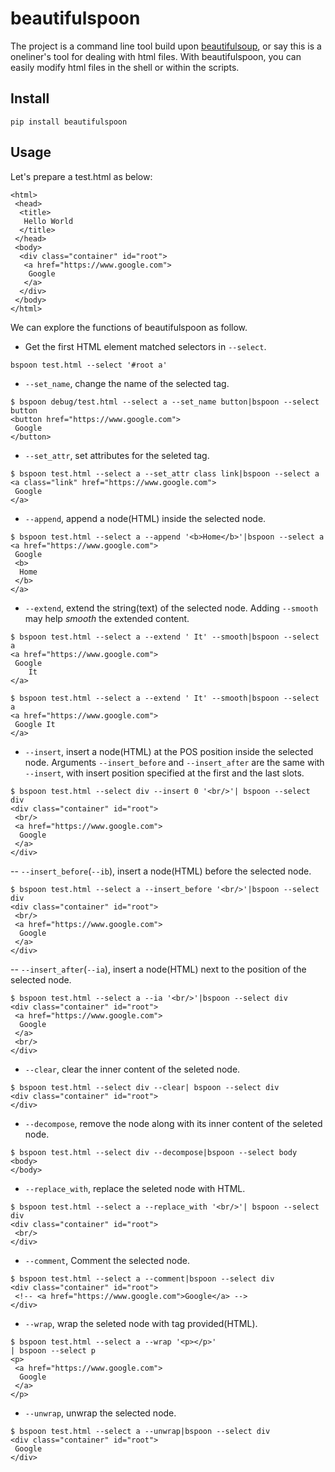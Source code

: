 # beautifulspoon

The project is a command line tool build upon [beautifulsoup](https://beautiful-soup-4.readthedocs.io/), or say this is a oneliner's tool for dealing with html files. With beautifulspoon, you can easily modify html files in the shell or within the scripts.

## Install

```
pip install beautifulspoon
```

## Usage

Let's prepare a test.html as below:

```
<html>
 <head>
  <title>
   Hello World
  </title>
 </head>
 <body>
  <div class="container" id="root">
   <a href="https://www.google.com">
    Google
   </a>
  </div>
 </body>
</html>
```

We can explore the functions of beautifulspoon as follow.

- Get the first HTML element matched selectors in `--select`.
```
bspoon test.html --select '#root a'
```

- `--set_name`, change the name of the selected tag.
```
$ bspoon debug/test.html --select a --set_name button|bspoon --select button
<button href="https://www.google.com">
 Google
</button>
```

- `--set_attr`, set attributes for the seleted tag.
```
$ bspoon test.html --select a --set_attr class link|bspoon --select a
<a class="link" href="https://www.google.com">
 Google
</a>
```

- `--append`, append a node(HTML) inside the selected node.
```
$ bspoon test.html --select a --append '<b>Home</b>'|bspoon --select a
<a href="https://www.google.com">
 Google
 <b>
  Home
 </b>
</a>
```

- `--extend`, extend the string(text) of the selected node. Adding `--smooth` may help _smooth_ the extended content. 
```
$ bspoon test.html --select a --extend ' It' --smooth|bspoon --select a
<a href="https://www.google.com">
 Google
    It
</a>

$ bspoon test.html --select a --extend ' It' --smooth|bspoon --select a
<a href="https://www.google.com">
 Google It
</a>
```

- `--insert`, insert a node(HTML) at the POS position inside the selected node. Arguments `--insert_before` and `--insert_after` are the same with `--insert`, with insert position specified at the first and the last slots.
```
$ bspoon test.html --select div --insert 0 '<br/>'| bspoon --select div
<div class="container" id="root">
 <br/>
 <a href="https://www.google.com">
  Google
 </a>
</div>
```

-- `--insert_before`(`--ib`), insert a node(HTML) before the selected node.
```
$ bspoon test.html --select a --insert_before '<br/>'|bspoon --select div
<div class="container" id="root">
 <br/>
 <a href="https://www.google.com">
  Google
 </a>
</div>
```
 
-- `--insert_after`(`--ia`), insert a node(HTML) next to the position of the selected node.
```
$ bspoon test.html --select a --ia '<br/>'|bspoon --select div
<div class="container" id="root">
 <a href="https://www.google.com">
  Google
 </a>
 <br/>
</div>
```

- `--clear`, clear the inner content of the seleted node.
```
$ bspoon test.html --select div --clear| bspoon --select div
<div class="container" id="root">
</div>
```

- `--decompose`, remove the node along with its inner content of the seleted node.
```
$ bspoon test.html --select div --decompose|bspoon --select body
<body>
</body>
```

- `--replace_with`, replace the seleted node with HTML.
```
$ bspoon test.html --select a --replace_with '<br/>'| bspoon --select div
<div class="container" id="root">
 <br/>
</div>
```

- `--comment`, Comment the selected node.
```
$ bspoon test.html --select a --comment|bspoon --select div
<div class="container" id="root">
 <!-- <a href="https://www.google.com">Google</a> -->
</div>
```

- `--wrap`, wrap the seleted node with tag provided(HTML).
```
$ bspoon test.html --select a --wrap '<p></p>'
| bspoon --select p
<p>
 <a href="https://www.google.com">
  Google
 </a>
</p>
```

- `--unwrap`, unwrap the selected node.
```
$ bspoon test.html --select a --unwrap|bspoon --select div
<div class="container" id="root">
 Google
</div>
```

